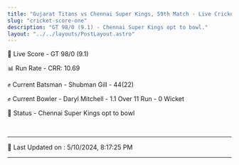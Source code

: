 ```yaml
---
title: "Gujarat Titans vs Chennai Super Kings, 59th Match - Live Cricket Score"
slug: "cricket-score-one"
description: "GT 98/0 (9.1) - Chennai Super Kings opt to bowl."
layout: "../../layouts/PostLayout.astro"
---
```


🔴 Live Score - GT 98/0 (9.1)  

📊 Run Rate - CRR: 10.69  

✊ Current Batsman - Shubman Gill - 44(22)  

✊ Current Bowler - Daryl Mitchell - 1.1 Over 11 Run - 0 Wicket  

📑 Status - Chennai Super Kings opt to bowl

<br />

***

📝 Last Updated on : 5/10/2024, 8:17:25 PM

***

